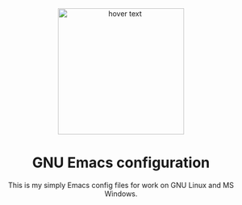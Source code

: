 <div align="center">
  <img src="https://github.com/SciBourne/emacs.d/raw/master/img/logo.png" width="250" title="hover text">
  <h1>GNU Emacs configuration</h1>
</div>

<p align="center">
  This is my simply Emacs config files for work on GNU Linux and MS Windows.
</p>
